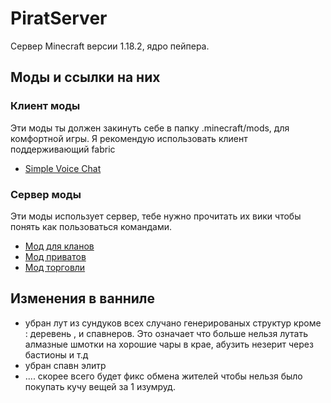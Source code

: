 # PiratServer

Сервер Minecraft версии 1.18.2, ядро пейпера.

## Моды и ссылки на них

### Клиент моды 
Эти моды ты должен закинуть себе в папку .minecraft/mods, для комфортной игры.
Я рекомендую использовать клиент поддерживающий fabric

- [Simple Voice Chat](https://www.curseforge.com/minecraft/mc-mods/simple-voice-chat/files/3795645)


### Сервер моды
Эти моды использует сервер, тебе нужно прочитать их вики чтобы понять как пользоваться командами.

- [Мод для кланов](https://simpleclans.gitbook.io/simpleclans/commands-and-permissions/commands)
- [Мод приватов](https://www.spigotmc.org/resources/landlord-4.44398/)
- [Мод торговли](https://www.spigotmc.org/resources/guishop.2451/)


## Изменения в ванниле

- убран лут из сундуков всех случано генерированых структур кроме : деревень , и спавнеров. Это означает что больше нельзя лутать алмазные шмотки 
на хорошие чары в крае, абузить незерит через бастионы и т.д
- убран спавн элитр
- .... скорее всего будет фикс обмена жителей чтобы нельзя было покупать кучу вещей за 1 изумруд.





